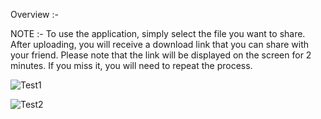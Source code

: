 Overview :-

NOTE :-
To use the application, simply select the file you want to share. After uploading, you will receive a download link that you can share with your friend.
Please note that the link will be displayed on the screen for 2 minutes. If you miss it, you will need to repeat the process.


![Test1](https://github.com/SUJALGPM/ShareSync/assets/122919895/832d13ac-3374-4352-9169-595d9e1a0826)


![Test2](https://github.com/SUJALGPM/ShareSync/assets/122919895/7ec98961-4a0b-43da-84f1-bf194e7efc05)
